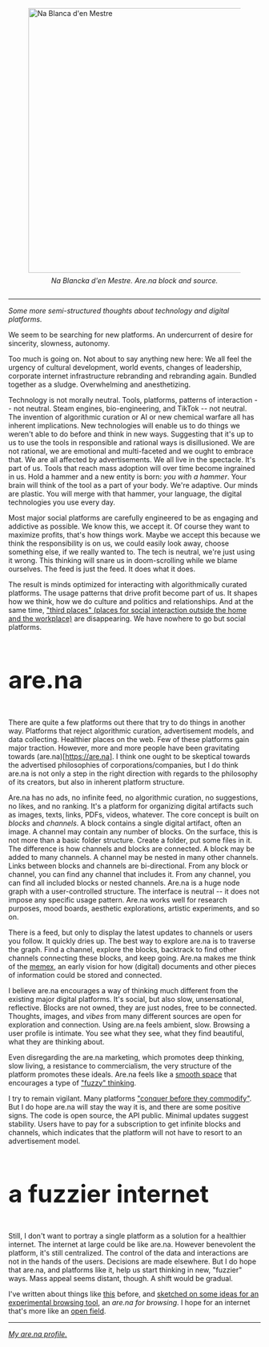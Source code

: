 <script lang="ts">
  import ExternalIframe from '../../components/iframe/ExternalIframe.svelte';
  import ExternalLink from '../../components/common/ExternalLink.svelte';
</script>

<figure>
  <img 
    src="https://firebasestorage.googleapis.com/v0/b/aseriesofrooms-73b96.appspot.com/o/images%2Fa-s-o-r_formentera_02.jpg?alt=media&token=cc05c465-290c-4ac8-a418-344c04f33796"
    alt="Na Blanca d'en Mestre"
  >
  <figcaption>
    Na Blancka d'en Mestre.
    <ExternalLink
      href="https://www.are.na/block/23124215"
    >
      Are.na block
    </ExternalLink>
    and
    <ExternalLink
      href="https://aseriesofrooms.com/#/asset/-NY8l2d6R03dCyACecs3"
    >
      source.
    </ExternalLink>
  </figcaption>
</figure>

***

*Some more semi-structured thoughts about technology and digital platforms.*

We seem to be searching for new platforms. An undercurrent of desire for sincerity, slowness, autonomy. 

Too much is going on. Not about to say anything new here: We all feel the urgency of cultural development, world events, changes of leadership, corporate internet infrastructure rebranding and rebranding again. Bundled together as a sludge. Overwhelming and anesthetizing. 

Technology is not morally neutral. Tools, platforms, patterns of interaction -- not neutral. Steam engines, bio-engineering, and TikTok -- not neutral. The invention of algorithmic curation or AI or new chemical warfare all has inherent implications. New technologies will enable us to do things we weren't able to do before and think in new ways. Suggesting that it's up to us to use the tools in responsible and rational ways is disillusioned. We are not rational, we are emotional and multi-faceted and we ought to embrace that. We are all affected by advertisements. We all live in the spectacle. It's part of us. Tools that reach mass adoption will over time become ingrained in us. Hold a hammer and a new entity is born: *you with a hammer*. Your brain will think of the tool as a part of your body. We're adaptive. Our minds are plastic. You will merge with that hammer, your language, the digital technologies you use every day.

Most major social platforms are carefully engineered to be as engaging and addictive as possible. We know this, we accept it. Of course they want to maximize profits, that's how things work. Maybe we accept this because we think the responsibility is on us, we could easily look away, choose something else, if we really wanted to. The tech is neutral, we're just using it wrong. This thinking will snare us in doom-scrolling while we blame ourselves. The feed is just the feed. It does what it does.

The result is minds optimized for interacting with algorithmically curated platforms. The usage patterns that drive profit become part of us. It shapes how we think, how we do culture and politics and relationships. And at the same time, ["third places" (places for social interaction outside the home and the workplace)](https://www.youtube.com/watch?v=9Ku9csXhvJY) are disappearing. We have nowhere to go but social platforms. 

<ExternalIframe 
  width="100%" 
  height="600px" 
  src="https://www.are.na/palmdrop/glowmind/embed" 
  title="Vibing and Being"
/>

# are.na
There are quite a few platforms out there that try to do things in another way. Platforms that reject algorithmic curation, advertisement models, and data collecting. Healthier places on the web. Few of these platforms gain major traction. However, more and more people have been gravitating towards (are.na)[https://are.na]. I think one ought to be skeptical towards the advertised philosophies of corporations/companies, but I do think are.na is not only a step in the right direction with regards to the philosophy of its creators, but also in inherent platform structure.

Are.na has no ads, no infinite feed, no algorithmic curation, no suggestions, no likes, and no ranking. It's a platform for organizing digital artifacts such as images, texts, links, PDFs, videos, whatever. The core concept is built on *blocks* and *channels*. A block contains a single digital artifact, often an image. A channel may contain any number of blocks. On the surface, this is not more than a basic folder structure. Create a folder, put some files in it. The difference is how channels and blocks are connected. A block may be added to many channels. A channel may be nested in many other channels. Links between blocks and channels are bi-directional. From any block or channel, you can find any channel that includes it. From any channel, you can find all included blocks or nested channels. Are.na is a huge node graph with a user-controlled structure. The interface is neutral -- it does not impose any specific usage pattern. Are.na works well for research purposes, mood boards, aesthetic explorations, artistic experiments, and so on.

There is a feed, but only to display the latest updates to channels or users you follow. It quickly dries up. The best way to explore are.na is to traverse the graph. Find a channel, explore the blocks, backtrack to find other channels connecting these blocks, and keep going. Are.na makes me think of the [memex](https://en.wikipedia.org/wiki/Memex), an early vision for how (digital) documents and other pieces of information could be stored and connected. 

I believe are.na encourages a way of thinking much different from the existing major digital platforms. It's social, but also slow, unsensational, reflective. Blocks are not owned, they are just nodes, free to be connected. Thoughts, images, and *vibes* from many different sources are open for exploration and connection. Using are.na feels ambient, slow. Browsing a user profile is intimate. You see what they see, what they find beautiful, what they are thinking about. 

Even disregarding the are.na marketing, which promotes deep thinking, slow living, a resistance to commercialism, the very structure of the platform promotes these ideals. Are.na feels like a [smooth space](https://www.christianhubert.com/writing/smoothstriated) that encourages a type of ["fuzzy" thinking](https://www.artnews.com/art-news/artists/doesnt-produce-anxiety-meet-na-social-network-created-artists-10207/).

I try to remain vigilant. Many platforms ["conquer before they commodify"](https://steveklabnik.com/writing/deleuze-for-developers-will-smooth-spaceopen-source-suffice-to-save-us). But I do hope are.na will stay the way it is, and there are some positive signs. The code is open source, the API public. Minimal updates suggest stability. Users have to pay for a subscription to get infinite blocks and channels, which indicates that the platform will not have to resort to an advertisement model.

<ExternalIframe 
  width="100%" 
  height="600px" 
  src="https://www.are.na/sam-hardman/pipedreams/embed"
  title="Vibing and Being"
/>

# a fuzzier internet
Still, I don't want to portray a single platform as a solution for a healthier internet. The internet at large could be like are.na. However benevolent the platform, it's still centralized. The control of the data and interactions are not in the hands of the users. Decisions are made elsewhere. But I do hope that are.na, and platforms like it, help us start thinking in new, "fuzzier" ways. Mass appeal seems distant, though. A shift would be gradual.

I've written about things like [this](https://palmdrop.site/nodes/branches-and-connections) before, and [sketched on some ideas for an experimental browsing tool](https://palmdrop.site/nodes/maps-of-the-web?fullscreen=false), an *are.na for browsing*. I hope for an internet that's more like an [open field](https://zine.zora.co/arena-charles-broskoski).

***

*[My are.na profile.](https://www.are.na/palmdrop)*

<style>
  img {
    height: min(55vw, 50vh, 600px);
    max-height: 600px;

    object-fit: cover;
    border-radius: var(--borderRadius1);
    border: var(--borderPrimary);
  }

  figure {
    padding-bottom: 1em;
  }

  figcaption {
    padding-top: 0.5em;
    text-align: center;
    font-style: italic;
  }

  h1 {
    font-size: 3rem;
    padding-bottom: 0.3em;
  }

  iframe {
    border: 20px solid var(--cFg);
    border-radius: 50px;

    box-shadow: 0px 0px 20px var(--cFg);
  }
</style>